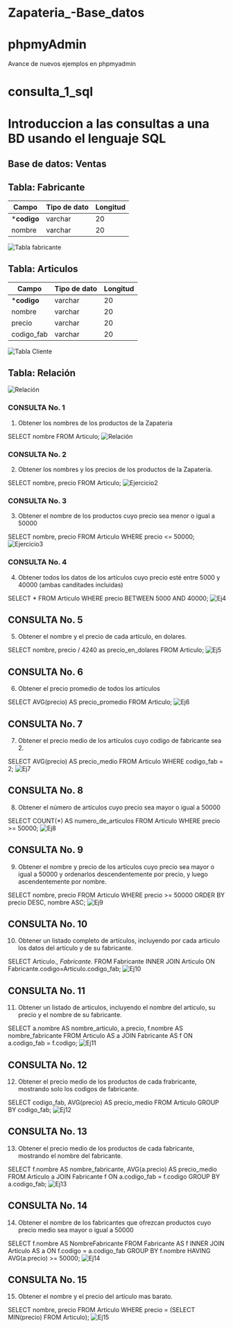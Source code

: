 # Zapateria_-Base_datos
# phpmyAdmin
Avance de nuevos ejemplos en phpmyadmin
# consulta_1_sql
# Introduccion a las consultas a una BD usando el lenguaje SQL

## Base de datos: Ventas
## Tabla: Fabricante

|Campo|Tipo de dato|Longitud|
|-----|------------|--------|
|***codigo**| varchar|20|
|nombre|varchar|20|

![Tabla fabricante](./img/fabricante.png "Articulo")

## Tabla: Articulos

|Campo|Tipo de dato|Longitud|
|-----|------------|--------|
|***codigo**|varchar|20|
|nombre|varchar|20|
|precio|varchar|20|
|codigo_fab|varchar|20|
![Tabla Cliente](/img/articulo.png "Tabla Cliente")

## Tabla: Relación
![Relación](/img/relacion.png "Relación")


### CONSULTA No. 1
1. Obtener los nombres de los productos de la Zapateria

SELECT nombre FROM Articulo;
![Relación](/img/Eje1.png "Ej1")

### CONSULTA No. 2
2. Obtener los nombres y los precios de los productos de la Zapatería.

SELECT nombre, precio FROM Articulo;
![Ejercicio2](/img/Ej2.png "Ej2")

### CONSULTA No. 3
3. Obtener el nombre de los productos cuyo precio sea menor o igual a 50000

SELECT nombre, precio FROM Articulo WHERE precio <= 50000;
![Ejercicio3](/img/Ej3.png "Ej3")

### CONSULTA No. 4
4. Obtener todos los datos de los artículos cuyo precio esté entre 5000 y 40000 (ambas canditades incluidas)

SELECT * FROM Articulo WHERE precio BETWEEN 5000 AND 40000;
![Ej4](/img/Ej4.png "Ej4")

## CONSULTA No. 5
5. Obtener el nombre y el precio de cada artículo, en dolares.

SELECT nombre, precio / 4240 as precio_en_dolares FROM Articulo;
![Ej5](/img/Ej5.png "Ej5")

## CONSULTA No. 6
6. Obtener el precio promedio de todos los artículos

SELECT AVG(precio) AS precio_promedio FROM Articulo;
![Ej6](/img/Ej6.png "Ej6")

## CONSULTA No. 7
7. Obtener el precio medio de los artículos cuyo codigo de fabricante sea 2.

SELECT AVG(precio) AS precio_medio FROM Articulo WHERE codigo_fab = 2;
![Ej7](/img/Ej7.png "Ej7")

## CONSULTA No. 8
8. Obtener el número de artículos cuyo precio sea mayor o igual a 50000

SELECT COUNT(*) AS numero_de_articulos FROM Articulo WHERE precio >= 50000;
![Ej8](/img/Ej8png "Ej8")


## CONSULTA No. 9
9. Obtener el nombre y precio de los artículos cuyo precio sea mayor o igual a 50000 y ordenarlos descendentemente por precio, y luego ascendentemente por nombre.

SELECT nombre, precio FROM Articulo WHERE precio >= 50000 ORDER BY precio DESC, nombre ASC;
![Ej9](/img/Ej9.png "Ej9")


## CONSULTA No. 10
10. Obtener un listado completo de artículos, incluyendo por cada articulo los datos del artículo y de su fabricante.

SELECT Articulo.*, Fabricante.* FROM Fabricante INNER JOIN Articulo ON Fabricante.codigo=Articulo.codigo_fab;
![Ej10](/img/Ej10.png "Ej10")


## CONSULTA No. 11
11. Obtener un listado de articulos, incluyendo el nombre del articulo, su precio y el nombre de su fabricante.

SELECT a.nombre AS nombre_articulo, a.precio, f.nombre AS nombre_fabricante
FROM Articulo AS a
JOIN Fabricante AS f ON a.codigo_fab = f.codigo;
![Ej11](/img/Ej11.png "Ej11")


## CONSULTA No. 12
12. Obtener el precio medio de los productos de cada frabricante, mostrando solo los codigos de fabricante.

SELECT codigo_fab, AVG(precio) AS precio_medio
FROM Articulo
GROUP BY codigo_fab;
![Ej12](/img/Ej12.png "Ej12")


## CONSULTA No. 13
13. Obtener el precio medio de los productos de cada fabricante, mostrando el nombre del fabricante.

SELECT f.nombre AS nombre_fabricante, AVG(a.precio) AS precio_medio FROM Articulo a JOIN Fabricante f ON a.codigo_fab = f.codigo GROUP BY a.codigo_fab;
![Ej13](/img/Ej13.png "Ej13")

## CONSULTA No. 14
14. Obtener el nombre de los fabricantes que ofrezcan productos cuyo precio medio sea mayor o igual a 50000

SELECT f.nombre AS NombreFabricante FROM Fabricante AS f INNER JOIN Articulo AS a ON f.codigo = a.codigo_fab GROUP BY f.nombre HAVING AVG(a.precio) >= 50000;
![Ej14](/img/Ej14.png "Ej14")


## CONSULTA No. 15
15. Obtener el nombre y el precio del artículo mas barato.

SELECT nombre, precio FROM Articulo WHERE precio = (SELECT MIN(precio) FROM Articulo);
![Ej15](/img/Ej15.png "Ej15")

